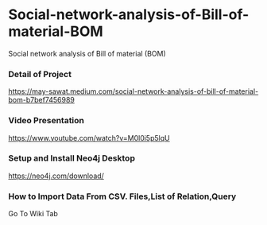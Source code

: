 # Social-network-analysis-of-Bill-of-material-BOM


Social network analysis of Bill of material (BOM)

### Detail of Project 

https://may-sawat.medium.com/social-network-analysis-of-bill-of-material-bom-b7bef7456989

### Video Presentation

https://www.youtube.com/watch?v=M0l0i5p5lqU

### Setup and Install Neo4j Desktop

https://neo4j.com/download/

### How to Import Data From CSV. Files,List of Relation,Query

Go To Wiki Tab


